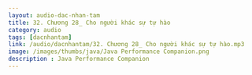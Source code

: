 ```yaml
---
layout: audio-dac-nhan-tam
title: 32. Chương 28_ Cho người khác sự tự hào
category: audio
tags: [dacnhantam]
link: /audio/dacnhantam/32. Chương 28_ Cho người khác sự tự hào.mp3 
image: /images/thumbs/java/Java Performance Companion.png
description : Java Performance Companion 
---
```












